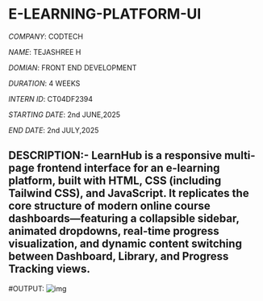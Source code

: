# E-LEARNING-PLATFORM-UI

*COMPANY*: CODTECH

*NAME*: TEJASHREE H

*DOMIAN*: FRONT END DEVELOPMENT

*DURATION*: 4 WEEKS

*INTERN ID*:  CT04DF2394

*STARTING DATE*:  2nd JUNE,2025

*END DATE*:  2nd JULY,2025

## DESCRIPTION:- LearnHub is a responsive multi-page frontend interface for an e-learning platform, built with HTML, CSS (including Tailwind CSS), and JavaScript. It replicates the core structure of modern online course dashboards—featuring a collapsible sidebar, animated dropdowns, real-time progress visualization, and dynamic content switching between Dashboard, Library, and Progress Tracking views.

#OUTPUT: 
![img](https://github.com/user-attachments/assets/88ab9fe8-ae08-464d-956a-c5dca768fa0c)

